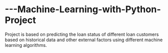 # ---Machine-Learning-with-Python-Project
Project is based on predicting the loan status of different loan customers based on historical data and other external factors using different machine learning algorithms.

